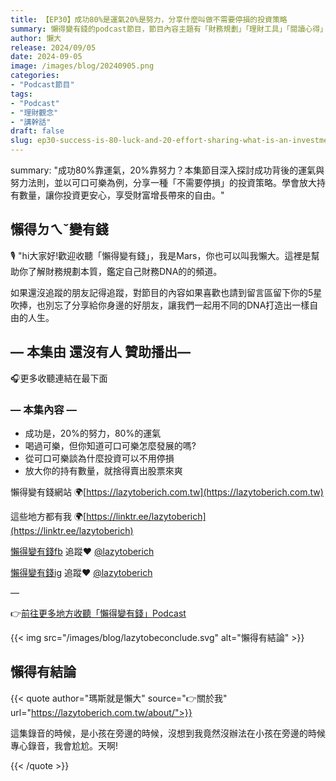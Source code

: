 ```yaml
---
title: 【EP30】成功80%是運氣20%是努力，分享什麼叫做不需要停損的投資策略
summary: 懶得變有錢的podcast節目，節目內容主題有「財務規劃」「理財工具」「閱讀心得」「職涯與生活」，內容涵蓋了你與金錢會產生的所有關係。如果想要讓自己對「財務規劃」的本質有更進一步的認識，歡迎訂閱、追蹤、分享並歡迎進一步提出你的想法，讓更多人一起財務有規劃、快樂有方法。
author: 懶大
release: 2024/09/05
date: 2024-09-05
image: /images/blog/20240905.png
categories:
- "Podcast節目"
tags:
- "Podcast"
- "理財觀念"
- "講幹話"
draft: false
slug: ep30-success-is-80-luck-and-20-effort-sharing-what-is-an-investment-strategy-that-does-not-require-stop-loss
---
```

summary: "成功80%靠運氣，20%靠努力？本集節目深入探討成功背後的運氣與努力法則，並以可口可樂為例，分享一種「不需要停損」的投資策略。學會放大持有數量，讓你投資更安心，享受財富增長帶來的自由。"

## 懶得ㄉㄟˇ變有錢

🎙️ "hi大家好!歡迎收聽「懶得變有錢」，我是Mars，你也可以叫我懶大。這裡是幫助你了解財務規劃本質，鑑定自己財務DNA的的頻道。

如果還沒追蹤的朋友記得追蹤，對節目的內容如果喜歡也請到留言區留下你的5星吹捧，也別忘了分享給你身邊的好朋友，讓我們一起用不同的DNA打造出一樣自由的人生。

## — 本集由 還沒有人 贊助播出—

🎧更多收聽連結在最下面

### — 本集內容 —

- 成功是，20%的努力，80%的運氣
- 喝過可樂，但你知道可口可樂怎麼發展的嗎?
- 從可口可樂談為什麼投資可以不用停損
- 放大你的持有數量，就捨得賣出股票來爽

懶得變有錢網站 🌍[https://lazytoberich.com.tw](https://lazytoberich.com.tw)

這些地方都有我 🌍[https://linktr.ee/lazytoberich](https://linktr.ee/lazytoberich)

[懶得變有錢fb](https://www.facebook.com/lazytoberich) 追蹤❤️ [@lazytoberich](https://www.facebook.com/lazytoberich)

[懶得變有錢ig](https://www.instagram.com/lazytoberich/) 追蹤❤️ [@lazytoberich](https://www.instagram.com/lazytoberich/)

—

👉[前往更多地方收聽「懶得變有錢」Podcast](https://solink.soundon.fm/lazytoberich)

{{< img src="/images/blog/lazytobeconclude.svg" alt="懶得有結論" >}}

## 懶得有結論

{{< quote author="瑪斯就是懶大" source="👉關於我" url="https://lazytoberich.com.tw/about/">}}

這集錄音的時候，是小孩在旁邊的時候，沒想到我竟然沒辦法在小孩在旁邊的時候專心錄音，我會尬尬。天啊!

{{< /quote >}}
